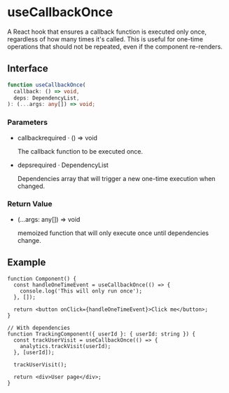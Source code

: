 # useCallbackOnce

A React hook that ensures a callback function is executed only once, regardless of how many times it's called. This is useful for one-time operations that should not be repeated, even if the component re-renders.

## Interface
```ts
function useCallbackOnce(
  callback: () => void,
  deps: DependencyList,
): (...args: any[]) => void;

```

### Parameters

<ul class="post-parameters-ul">
  <li class="post-parameters-li post-parameters-li-root">
    <span class="post-parameters--name">callback</span
    ><span class="post-parameters--required">required</span> ·
    <span class="post-parameters--type">() =&gt; void</span>
    <br />
    <p class="post-parameters--description">
      The callback function to be executed once.
    </p>
  </li>
</ul>
<ul class="post-parameters-ul">
  <li class="post-parameters-li post-parameters-li-root">
    <span class="post-parameters--name">deps</span
    ><span class="post-parameters--required">required</span> ·
    <span class="post-parameters--type">DependencyList</span>
    <br />
    <p class="post-parameters--description">
      Dependencies array that will trigger a new one-time execution when
      changed.
    </p>
  </li>
</ul>

### Return Value

<ul class="post-parameters-ul">
  <li class="post-parameters-li post-parameters-li-root">
    <span class="post-parameters--name"></span
    ><span class="post-parameters--type">(...args: any[]) =&gt; void</span>
    <br />
    <p class="post-parameters--description">
      memoized function that will only execute once until dependencies change.
    </p>
  </li>
</ul>


## Example

```tsx
function Component() {
  const handleOneTimeEvent = useCallbackOnce(() => {
    console.log('This will only run once');
  }, []);

  return <button onClick={handleOneTimeEvent}>Click me</button>;
}

// With dependencies
function TrackingComponent({ userId }: { userId: string }) {
  const trackUserVisit = useCallbackOnce(() => {
    analytics.trackVisit(userId);
  }, [userId]);

  trackUserVisit();

  return <div>User page</div>;
}
```
  